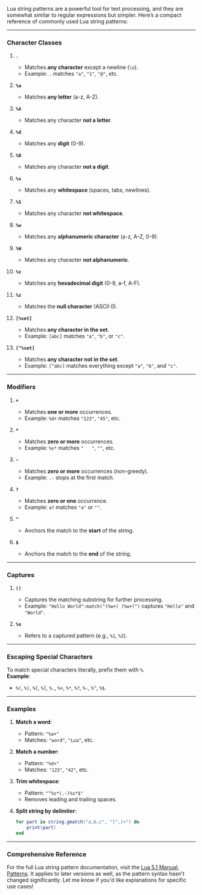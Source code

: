 Lua string patterns are a powerful tool for text processing, and they are somewhat similar to regular expressions but simpler. Here’s a compact reference of commonly used Lua string patterns:

---

### **Character Classes**
1. **`.`**  
   - Matches **any character** except a newline (`\n`).
   - Example: `.` matches `"a"`, `"1"`, `"@"`, etc.

2. **`%a`**  
   - Matches **any letter** (a-z, A-Z).

3. **`%A`**  
   - Matches any character **not a letter**.

4. **`%d`**  
   - Matches any **digit** (0-9).

5. **`%D`**  
   - Matches any character **not a digit**.

6. **`%s`**  
   - Matches any **whitespace** (spaces, tabs, newlines).

7. **`%S`**  
   - Matches any character **not whitespace**.

8. **`%w`**  
   - Matches any **alphanumeric character** (a-z, A-Z, 0-9).

9. **`%W`**  
   - Matches any character **not alphanumeric**.

10. **`%x`**  
    - Matches any **hexadecimal digit** (0-9, a-f, A-F).

11. **`%z`**  
    - Matches the **null character** (ASCII 0).

12. **`[%set]`**  
    - Matches **any character in the set**.
    - Example: `[abc]` matches `"a"`, `"b"`, or `"c"`.  

13. **`[^%set]`**  
    - Matches **any character not in the set**.
    - Example: `[^abc]` matches everything except `"a"`, `"b"`, and `"c"`.

---

### **Modifiers**
1. **`+`**  
   - Matches **one or more** occurrences.
   - Example: `%d+` matches `"123"`, `"45"`, etc.

2. **`*`**  
   - Matches **zero or more** occurrences.
   - Example: `%s*` matches `"   "`, `""`, etc.

3. **`-`**  
   - Matches **zero or more** occurrences (non-greedy).
   - Example: `.-` stops at the first match.

4. **`?`**  
   - Matches **zero or one** occurrence.
   - Example: `a?` matches `"a"` or `""`.

5. **`^`**  
   - Anchors the match to the **start** of the string.

6. **`$`**  
   - Anchors the match to the **end** of the string.

---

### **Captures**
1. **`()`**  
   - Captures the matching substring for further processing.
   - Example: `"Hello World":match("(%w+) (%w+)")` captures `"Hello"` and `"World"`.

2. **`%n`**  
   - Refers to a captured pattern (e.g., `%1`, `%2`).

---

### **Escaping Special Characters**
To match special characters literally, prefix them with `%`.  
**Example**:  
- `%(`, `%)`, `%[`, `%]`, `%.`, `%+`, `%*`, `%?`, `%-`, `%^`, `%$`.

---

### **Examples**
1. **Match a word**:  
   - Pattern: `"%a+"`  
   - Matches: `"word"`, `"Lua"`, etc.

2. **Match a number**:  
   - Pattern: `"%d+"`  
   - Matches: `"123"`, `"42"`, etc.

3. **Trim whitespace**:  
   - Pattern: `"^%s*(.-)%s*$"`  
   - Removes leading and trailing spaces.

4. **Split string by delimiter**:  
   ```lua
   for part in string.gmatch("a,b,c", "[^,]+") do
       print(part)
   end
   ```

---

### Comprehensive Reference
For the full Lua string pattern documentation, visit the [Lua 5.1 Manual: Patterns](https://www.lua.org/manual/5.1/manual.html#5.4.1). It applies to later versions as well, as the pattern syntax hasn't changed significantly. Let me know if you'd like explanations for specific use cases!